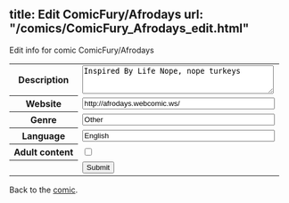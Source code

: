 title: Edit ComicFury/Afrodays
url: "/comics/ComicFury_Afrodays_edit.html"
---
Edit info for comic ComicFury/Afrodays

<form name="comic" action="http://gaepostmail.appspot.com/comic/" method="post">
<table class="comicinfo">
<tr>
<th>Description</th><td><textarea name="description" cols="40" rows="3">Inspired By Life Nope, nope turkeys</textarea></td>
</tr>
<tr>
<th>Website</th><td><input type="text" name="url" value="http://afrodays.webcomic.ws/" size="40"/></td>
</tr>
<tr>
<th>Genre</th><td><input type="text" name="genre" value="Other" size="40"/></td>
</tr>
<tr>
<th>Language</th><td><input type="text" name="language" value="English" size="40"/></td>
</tr>
<tr>
<th>Adult content</th><td><input type="checkbox" name="adult" value="adult" /></td>
</tr>
<tr>
<th></th><td>
<input type="hidden" name="comic" value="ComicFury_Afrodays" />
<input type="submit" name="submit" value="Submit" />
</td>
</tr>
</table>
</form>

Back to the [comic](ComicFury_Afrodays.html).
